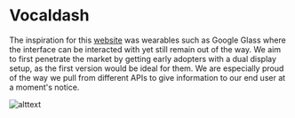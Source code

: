 Vocaldash
===============

The inspiration for this [website](http://vocaldash.com) was wearables such as Google Glass where the interface can be interacted with yet still remain out of the way. We aim to first penetrate the market by getting early adopters with a dual display setup, as the first version would be ideal for them. We are especially proud of the way we pull from different APIs to give information to our end user at a moment's notice.


![alttext][website]

[website]: http://i.imgur.com/v5jzBJV.png
